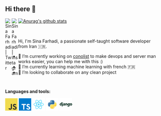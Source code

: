 ## Hi there 👋

<a href="https://twitter.com/_sinafarhadi" target="blank">
  <img align="left" alt="Sina Farhadi | Twitter" width="21px" src="https://cdn.svgporn.com/logos/twitter.svg" />
</a>
<a href="http://instagram.com/_sinafarhadi" target="blank">
  <img align="left" alt="Sina Farhadi | Instagram" width="21px" src="https://image.flaticon.com/icons/svg/733/733558.svg" />
</a>

[![Anurag's github stats](https://github-readme-stats.vercel.app/api?username=E-RROR)](https://github.com/anuraghazra/github-readme-stats)

<br />
<br />
Hi, I'm Sina Farhadi, a passionate self-taught software developer from Iran 🇮🇷.
<br />

- 🔭 I’m currently working on [conolist](https://github.com/E-RROR/conolist) to make devops and server man works easier, you can help me with this :)
- 🌱 I’m currently learning machine learning with french 🇫🇷
- 👯 I’m looking to collaborate on any clean project

<br />

**Languages and tools:**

<code><img height="40" src="https://raw.githubusercontent.com/github/explore/80688e429a7d4ef2fca1e82350fe8e3517d3494d/topics/javascript/javascript.png"></code>
<code><img height="40" src="https://raw.githubusercontent.com/github/explore/80688e429a7d4ef2fca1e82350fe8e3517d3494d/topics/typescript/typescript.png"></code>
<code><img height="40" src="https://raw.githubusercontent.com/github/explore/80688e429a7d4ef2fca1e82350fe8e3517d3494d/topics/react/react.png"></code>
<code><img height="40" src="https://raw.githubusercontent.com/github/explore/5c058a388828bb5fde0bcafd4bc867b5bb3f26f3/topics/python/python.png"></code>
<code><img height="40" src="https://raw.githubusercontent.com/github/explore/80688e429a7d4ef2fca1e82350fe8e3517d3494d/topics/django/django.png"></code>
